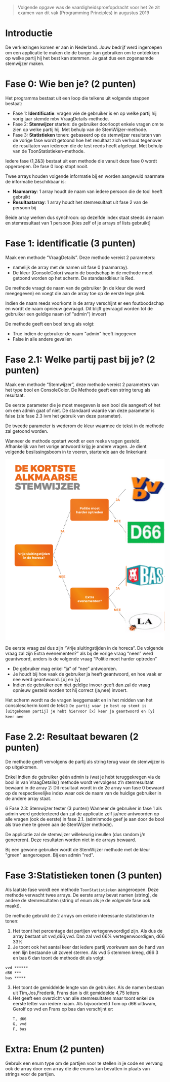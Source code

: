 > Volgende opgave was de vaardigheidsproefopdracht voor het 2e zit examen van dit vak (Programming Principles) in augustus 2019

# Introductie

De verkiezingen komen er aan in Nederland. Jouw bedrijf werd ingeroepen om een applicatie te maken die de burger kan gebruiken om te ontdekken op welke partij hij het best kan stemmen. Je gaat dus een zogenaamde stemwijzer maken.

# Fase 0: Wie ben je? (2 punten)

Het programma bestaat uit een loop die telkens uit volgende stappen bestaat:

* Fase 1: **Identificatie**: vragen wie de gebruiker is en op welke partij hij vorig jaar stemde mbv VraagDetails-methode.
* Fase 2: **Stemwijzer** starten: de gebruiker doorloopt enkele vragen om te zien op welke partij hij. Met behulp van de StemWijzer-methode.
* Fase 3: **Statistieken** tonen: gebaseerd op de stemwijzer resultaten van de vorige fase wordt getoond hoe het resultaat zich verhoud tegenover de resultaten van iedereen die de test reeds heeft afgelegd. Met behulp van de ToonStatistieken-methode.


Iedere fase (1,2&3) bestaat uit een methode die vanuit deze fase 0 wordt opgeroepen. De fase 0 loop stopt nooit.

Twee arrays houden volgende informatie bij en worden aangevuld naarmate de informatie beschikbaar is:

* **Naamarray**: 1 array houdt de naam van iedere persoon die de tool heeft gebruikt
* **Resultaatarray**: 1 array houdt het stemresultaat uit fase 2 van de persoon bij

Beide array werken dus synchroon: op dezelfde index staat steeds de naam en stemresultaat van 1 persoon.[kies zelf of je arrays of lists gebruikt]

# Fase 1: identificatie (3 punten)

Maak een methode “VraagDetails”. Deze methode vereist 2 parameters:
* namelijk de array met de namen uit fase 0 (naamarray).
* De kleur (ConsoleColor) waarin de boodschap in de methode moet getoond worden op het scherm. De standaardkleur is Red.

De methode vraagt de naam van de gebruiker (in de kleur die werd meegegeven) en voegt die aan de array toe op de eerste lege plek.

Indien de naam reeds voorkomt in de array verschijnt er een foutboodschap en wordt de naam opnieuw gevraagd. Dit blijft gevraagd worden tot de gebruiker een geldige naam (of "admin") invoert

De methode geeft een bool terug als volgt:

* True indien de gebruiker de naam "admin" heeft ingegeven
* False in alle andere gevallen
 
# Fase 2.1: Welke partij past bij je? (2 punten)
Maak een methode “Stemwijzer”, deze methode vereist 2 parameters van het type bool en ConsoleColor. De Methode geeft een string terug als resultaat.

De eerste parameter die je moet meegeven is een bool die aangeeft of het om een admin gaat of niet. De standaard waarde van deze parameter is false (zie fase 2.3 ivm het gebruik van deze parameter).

De tweede parameter is wederom de kleur waarmee de tekst in de methode zal getoond worden. 

Wanneer de methode opstart wordt er een reeks vragen gesteld. Afhankelijk van het vorige antwoord krijg je andere vragen. Je dient volgende beslissingsboom in te voeren, startende aan de linkerkant:
 
![](18192ezit.png)

De eerste vraag zal dus zijn “Vrije sluitingstijden in de horeca”. De volgende vraag zal zijn Extra evenementen?” als bij de vorige vraag “neen” werd geantwoord, anders is de volgende vraag “Politie moet harder optreden”

* De gebruiker mag enkel “ja” of “nee” antwoorden.
* Je houdt bij hoe vaak de gebruiker ja  heeft geantwoord, en hoe vaak er nee werd geantwoord. [x] en [y]
* Indien de gebruiker een niet geldige invoer geeft dan zal de vraag opnieuw gesteld worden tot hij correct (ja,nee) invoert.


Het scherm wordt na de vragen leeggemaakt en in het midden van het consolescherm komt de tekst:
``De partij waar je best op stemt is [uitgekomen partij] je hebt hiervoor [x] keer ja geantwoord en [y] keer nee``


# Fase 2.2: Resultaat bewaren (2 punten)
De  methode geeft vervolgens de partij als string terug waar de stemwijzer is op uitgekomen.

Enkel indien de gebruiker géén admin is (wat je hebt teruggekregen via de bool in van VraagDetails() methode wordt vervolgens z’n stemresultaat bewaard in de array 2: Dit resultaat wordt in de 2e array van fase 0 bewaard op de respectievelijke index waar ook de naam van de huidige gebruiker in de andere array staat. 
 

6	Fase 2.3: Stemwijzer tester (3 punten)
Wanneer de gebruiker in fase 1 als admin werd gedetecteerd dan zal de applicatie zelf ja/nee antwoorden op alle vragen (ook de eerste) in fase 2.1. (adminmode geef je aan door de bool als true mee te geven aan de StemWijzer methode). 
 
De applicatie zal de stemwijzer willekeurig invullen (dus random j/n genereren). Deze resultaten worden niet in de arrays bewaard.

Bij een gewone gebruiker wordt de StemWijzer methode met de kleur "green" aangeroepen. Bij een admin "red".

# Fase 3:Statistieken tonen (3 punten)

Als laatste fase wordt een methode ``ToonStatistieken`` aangeroepen. Deze methode verwacht twee arrays. De eerste array bevat namen (string), de andere de stemresultaten (string of enum als je de volgende fase ook maakt).

De methode gebruikt de 2 arrays om enkele interessante statistieken te tonen:
1.	Het toont het percentage dat partijen vertegenwoordigd zijn. Als dus de array bestaat uit vvd,d66,vvd. Dan zal vvd 66% vertegenwoordigen, d66 33%
2.	Je toont ook het aantal keer dat iedere partij voorkwam aan de hand van een lijn bestaande uit zoveel sterren. Als vvd 5 stemmen kreeg, d66 3 en bas 6 dan toont de methode dit als volgt:
```text
vvd ******
d66 ***
bas *****
```
3.	Het toont de gemiddelde lengte van de gebruiker. Als de namen bestaan uit Tim,Jos,Frederik, Frans dan is dit gemiddelde 4,75 letters
4.	Het geeft een overzicht van alle stemresultaten maar toont enkel de eerste letter van iedere naam. Als bijvoorbeeld Tom op d66 uitkwam, Gerolf op vvd en Frans op bas dan verschijnt er:
    ```text
	T, d66
	G, vvd
	F, bas
    ```


# Extra: Enum (2 punten)
Gebruik een enum type om de partijen voor te stellen in je code en vervang ook de array door een array die die enums kan bevatten in plaats van strings voor de partijen.
